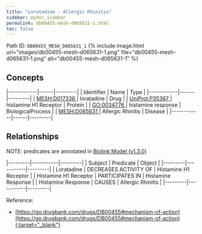 ```yaml
---
title: "Loratadine - Allergic Rhinitis"
sidebar: mydoc_sidebar
permalink: db00455-mesh-d065631-1.html
toc: false 
---
```



Path ID: `DB00455_MESH_D065631_1`
{% include image.html url="images/db00455-mesh-d065631-1.png" file="db00455-mesh-d065631-1.png" alt="db00455-mesh-d065631-1" %}

## Concepts

|------------|------|---------|
| Identifier | Name | Type    |
|------------|------|---------|
| <a href="https://identifiers.org/MESH:D017336">MESH:D017336 </a> | loratadine | Drug |
| <a href="https://identifiers.org/UniProt:P35367">UniProt:P35367 </a> | histamine H1 Receptor | Protein |
| <a href="https://identifiers.org/GO:0034776">GO:0034776 </a> | histamine response | BiologicalProcess |
| <a href="https://identifiers.org/MESH:D065631">MESH:D065631 </a> | Allergic Rhinitis | Disease |
|------------|------|---------|

## Relationships


NOTE: predicates are annotated in <a href="https://github.com/biolink/biolink-model/releases/tag/v1.3.0">Biolink Model (v1.3.0)</a>

|---------|-----------|---------|
| Subject | Predicate | Object  |
|---------|-----------|---------|
| Loratadine | DECREASES ACTIVITY OF | Histamine H1 Receptor |
| Histamine H1 Receptor | PARTICIPATES IN | Histamine Response |
| Histamine Response | CAUSES | Allergic Rhinitis |
|---------|-----------|---------|

Reference:
  - [https://go.drugbank.com/drugs/DB00455#mechanism-of-action](https://go.drugbank.com/drugs/DB00455#mechanism-of-action){:target="_blank"}
